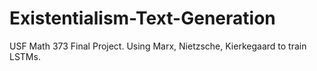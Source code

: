 # Existentialism-Text-Generation
USF Math 373 Final Project. Using Marx, Nietzsche, Kierkegaard to train LSTMs.
